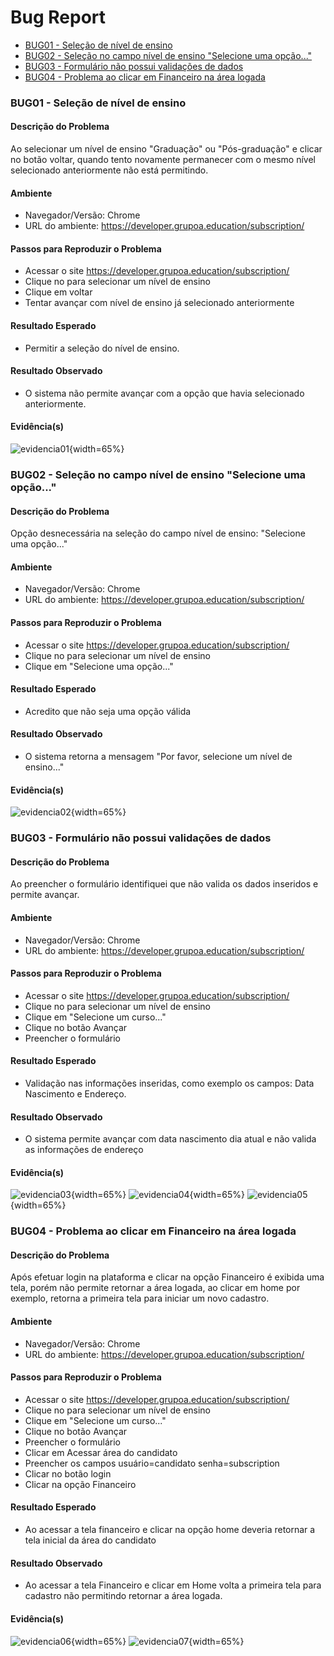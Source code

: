 # Bug Report


- [BUG01 - Seleção de nível de ensino](#bug01)
- [BUG02 - Seleção no campo nível de ensino "Selecione uma opção..."](#bug02)
- [BUG03 - Formulário não possui validações de dados](#bug03)
- [BUG04 - Problema ao clicar em Financeiro na área logada](#bug04)

### <a id="bug01"></a>BUG01 - Seleção de nível de ensino

#### Descrição do Problema

Ao selecionar um nível de ensino "Graduação" ou "Pós-graduação" e clicar no botão voltar, quando tento novamente permanecer com o mesmo nível selecionado anteriormente não está permitindo.

#### Ambiente

- Navegador/Versão: Chrome
- URL do ambiente: https://developer.grupoa.education/subscription/


#### Passos para Reproduzir o Problema

- Acessar o site https://developer.grupoa.education/subscription/
- Clique no para selecionar um nível de ensino
- Clique em voltar
- Tentar avançar com nível de ensino já selecionado anteriormente

#### Resultado Esperado

- Permitir a seleção do nível de ensino.

#### Resultado Observado

- O sistema não permite avançar com a opção que havia selecionado anteriormente.


#### Evidência(s)

![evidencia01](Docs/Images/bug%20nivel%20de%20ensino.png){width=65%}



### <a id="bug02"></a>BUG02 - Seleção no campo nível de ensino "Selecione uma opção..."

#### Descrição do Problema

Opção desnecessária na seleção do campo nível de ensino: "Selecione uma opção..."

#### Ambiente

- Navegador/Versão: Chrome
- URL do ambiente: https://developer.grupoa.education/subscription/


#### Passos para Reproduzir o Problema

- Acessar o site https://developer.grupoa.education/subscription/
- Clique no para selecionar um nível de ensino
- Clique em "Selecione uma opção..."


#### Resultado Esperado

- Acredito que não seja uma opção válida

#### Resultado Observado

- O sistema retorna a mensagem "Por favor, selecione um nível de ensino..."


#### Evidência(s)

![evidencia02](Docs/Images/OpcaoInvalida.png){width=65%}


### <a id="bug03"></a>BUG03 - Formulário não possui validações de dados

#### Descrição do Problema

Ao preencher o formulário identifiquei que não valida os dados inseridos e permite avançar.

#### Ambiente

- Navegador/Versão: Chrome
- URL do ambiente: https://developer.grupoa.education/subscription/


#### Passos para Reproduzir o Problema

- Acessar o site https://developer.grupoa.education/subscription/
- Clique no para selecionar um nível de ensino
- Clique em "Selecione um curso..."
- Clique no botão Avançar
- Preencher o formulário


#### Resultado Esperado

- Validação nas informações inseridas, como exemplo os campos: Data Nascimento e Endereço.

#### Resultado Observado

- O sistema permite avançar com data nascimento dia atual e não valida as informações de endereço 


#### Evidência(s)

![evidencia03](Docs/Images/form01.png){width=65%}
![evidencia04](Docs/Images/form02.png){width=65%}
![evidencia05](Docs/Images/AposForm.png){width=65%}


### <a id="bug04"></a>BUG04 - Problema ao clicar em Financeiro na área logada

#### Descrição do Problema

Após efetuar login na plataforma e clicar na opção Financeiro é exibida uma tela, porém não permite retornar a área logada, ao clicar em home por exemplo, retorna a primeira tela para iniciar um novo cadastro.

#### Ambiente

- Navegador/Versão: Chrome
- URL do ambiente: https://developer.grupoa.education/subscription/


#### Passos para Reproduzir o Problema

- Acessar o site https://developer.grupoa.education/subscription/
- Clique no para selecionar um nível de ensino
- Clique em "Selecione um curso..."
- Clique no botão Avançar
- Preencher o formulário
- Clicar em Acessar área do candidato
- Preencher os campos usuário=candidato senha=subscription
- Clicar no botão login
- Clicar na opção Financeiro 


#### Resultado Esperado

- Ao acessar a tela financeiro e clicar na opção home deveria retornar a tela inicial da área do candidato

#### Resultado Observado

- Ao acessar a tela Financeiro e clicar em Home volta a primeira tela para cadastro não permitindo retornar a área logada. 


#### Evidência(s)

![evidencia06](Docs/Images/Financeiro.png){width=65%}
![evidencia07](Docs/Images/Inicio.png){width=65%}
